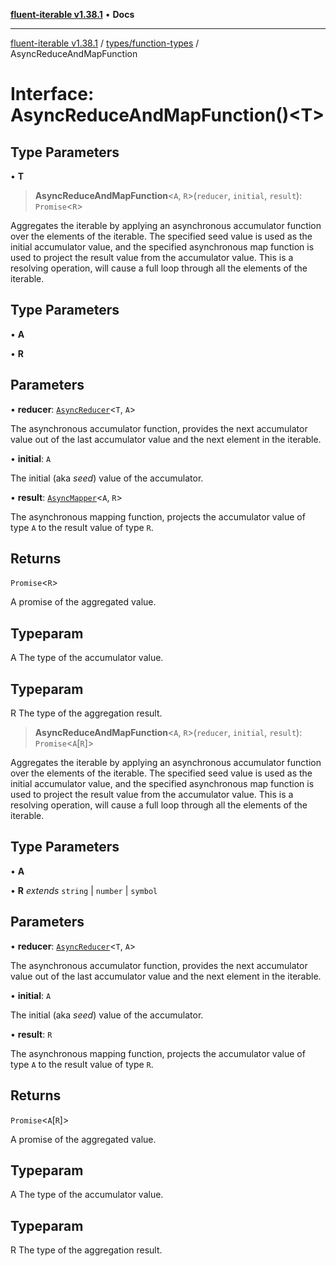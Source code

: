 [**fluent-iterable v1.38.1**](../../../README.md) • **Docs**

***

[fluent-iterable v1.38.1](../../../README.md) / [types/function-types](../README.md) / AsyncReduceAndMapFunction

# Interface: AsyncReduceAndMapFunction()\<T\>

## Type Parameters

• **T**

> **AsyncReduceAndMapFunction**\<`A`, `R`\>(`reducer`, `initial`, `result`): `Promise`\<`R`\>

Aggregates the iterable by applying an asynchronous accumulator function over the elements of the iterable. The specified seed value is used as the initial accumulator value, and the specified asynchronous map function is used to project the result value from the accumulator value. This is a resolving operation, will cause a full loop through all the elements of the iterable.

## Type Parameters

• **A**

• **R**

## Parameters

• **reducer**: [`AsyncReducer`](../../../index/interfaces/AsyncReducer.md)\<`T`, `A`\>

The asynchronous accumulator function, provides the next accumulator value out of the last accumulator value and the next element in the iterable.

• **initial**: `A`

The initial (aka *seed*) value of the accumulator.

• **result**: [`AsyncMapper`](../../../index/interfaces/AsyncMapper.md)\<`A`, `R`\>

The asynchronous mapping function, projects the accumulator value of type `A` to the result value of type `R`.

## Returns

`Promise`\<`R`\>

A promise of the aggregated value.

## Typeparam

A The type of the accumulator value.

## Typeparam

R The type of the aggregation result.

> **AsyncReduceAndMapFunction**\<`A`, `R`\>(`reducer`, `initial`, `result`): `Promise`\<`A`\[`R`\]\>

Aggregates the iterable by applying an asynchronous accumulator function over the elements of the iterable. The specified seed value is used as the initial accumulator value, and the specified asynchronous map function is used to project the result value from the accumulator value. This is a resolving operation, will cause a full loop through all the elements of the iterable.

## Type Parameters

• **A**

• **R** *extends* `string` \| `number` \| `symbol`

## Parameters

• **reducer**: [`AsyncReducer`](../../../index/interfaces/AsyncReducer.md)\<`T`, `A`\>

The asynchronous accumulator function, provides the next accumulator value out of the last accumulator value and the next element in the iterable.

• **initial**: `A`

The initial (aka *seed*) value of the accumulator.

• **result**: `R`

The asynchronous mapping function, projects the accumulator value of type `A` to the result value of type `R`.

## Returns

`Promise`\<`A`\[`R`\]\>

A promise of the aggregated value.

## Typeparam

A The type of the accumulator value.

## Typeparam

R The type of the aggregation result.
